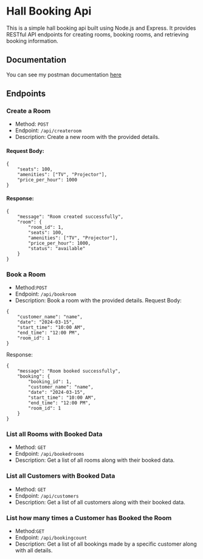 
# Hall Booking Api

This is a simple hall booking api built using Node.js and Express. It provides RESTful API endpoints for creating rooms, booking rooms, and retrieving booking information.

## Documentation

You can see my postman documentation [here](https://documenter.getpostman.com/view/31934748/2sA2xk1Bm8)

## Endpoints
### Create a Room
- Method: `POST`
- Endpoint:  `/api/createroom`
- Description: Create a new room with the provided details.
  
#### Request Body:

```
{
    "seats": 100,
    "amenities": ["TV", "Projector"],
    "price_per_hour": 1000
}
```
#### Response:
```
{
    "message": "Room created successfully",
    "room": {
        "room_id": 1,
        "seats": 100,
        "amenities": ["TV", "Projector"],
        "price_per_hour": 1000,
        "status": "available"
    }
}
```
### Book a Room

- Method:`POST`
- Endpoint: `/api/bookroom`
- Description: Book a room with the provided details.
Request Body:
```
{
    "customer_name": "name",
    "date": "2024-03-15",
    "start_time": "10:00 AM",
    "end_time": "12:00 PM",
    "room_id": 1
}
```
Response:
```
{
    "message": "Room booked successfully",
    "booking": {
        "booking_id": 1,
        "customer_name": "name",
        "date": "2024-03-15",
        "start_time": "10:00 AM",
        "end_time": "12:00 PM",
        "room_id": 1
    }
}
```
### List all Rooms with Booked Data

- Method: `GET`
- Endpoint: `/api/bookedrooms`
- Description: Get a list of all rooms along with their booked data.

### List all Customers with Booked Data

- Method: `GET`
- Endpoint: `/api/customers`
- Description: Get a list of all customers along with their booked data.

### List how many times a Customer has Booked the Room

- Method:`GET`
- Endpoint: `/api/bookingcount`
- Description: Get a list of all bookings made by a specific customer along with all details.
